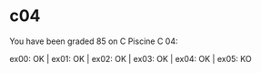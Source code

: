 # c04

You have been graded 85 on C Piscine C 04:

ex00: OK | ex01: OK | ex02: OK | ex03: OK | ex04: OK | ex05: KO
